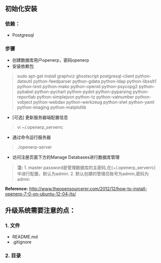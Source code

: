 ## 初始化安装
### 依赖：
* Postgresql

### 步骤
* 创建数据库用户openerp，密码openerp
* 安装依赖包
> sudo apt-get install graphviz ghostscript postgresql-client python-dateutil python-feedparser python-gdata python-ldap python-libxslt1 python-lxml python-mako python-openid python-psycopg2 python-pybabel python-pychart python-pydot python-pyparsing python-reportlab python-simplejson python-tz python-vatnumber python-vobject python-webdav python-werkzeug python-xlwt python-yaml python-imaging python-matplotlib
* [可选] 更新服务器端配置信息
> vi ~/.openerp_serverrc
* 通过命令运行服务器
> ./openerp-server
* 访问注册页面下方的Manage Databases进行数据库管理
> **注:** 1. master password是管理数据库的主密码,在(~/.openerp_serverrc)中进行配置，默认为admin.
>  2. 默认创建的管理员账号为admin,密码为admin








**Reference:** http://www.theopensourcerer.com/2012/12/how-to-install-openerp-7-0-on-ubuntu-12-04-lts/

## 升级系统需要注意的点：

### 1. 文件
* README.md
* .gitignore

### 2. 目录


